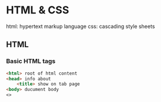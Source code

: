 # HTML & CSS
html: hypertext markup language
css: cascading style sheets

## HTML
### Basic HTML tags

```markdown
<html> root of html content
<head> info about 
    <title> show on tab page
<body> ducument body
<>
```